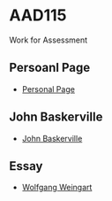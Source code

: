 AAD115
====================

Work for Assessment

Persoanl Page
------------

  * [Personal Page](http://scott-mcnab.github.io/personalpage/index.html)

John Baskerville
------------

  * [John Baskerville](http://scott-mcnab.github.io/John-Baskerville-AAD/version8.html)

Essay
------------

  * [Wolfgang Weingart](http://scott-mcnab.github.io/Essay)
